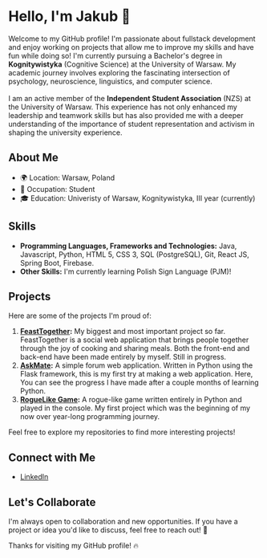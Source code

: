 # Hello, I'm Jakub 👋

Welcome to my GitHub profile! I'm passionate about fullstack development and enjoy working on projects that allow me to improve my skills and have fun while doing so!
I'm currently pursuing a Bachelor's degree in **Kognitywistyka** (Cognitive Science) at the University of Warsaw. My academic journey involves exploring the fascinating intersection of psychology, neuroscience, linguistics, and computer science.  <br /> <br />
I am an active member of the **Independent Student Association** (NZS) at the University of Warsaw. This experience has not only enhanced my leadership and teamwork skills but has also provided me with a deeper understanding of the importance of student representation and activism in shaping the university experience.

## About Me

- 🌍 Location: Warsaw, Poland
- 💼 Occupation: Student
- 🎓 Education: Univeristy of Warsaw, Kognitywistyka, III year (currently)

## Skills

- **Programming Languages, Frameworks and Technologies:** Java, Javascript, Python, HTML 5, CSS 3, SQL (PostgreSQL), Git, React JS, Spring Boot, Firebase.
- **Other Skills:** I'm currently learning Polish Sign Language (PJM)!

## Projects

Here are some of the projects I'm proud of:

1. **[FeastTogether](https://github.com/Jaystar1003/FeastTogether):** My biggest and most important project so far. FeastTogether is a social web application that brings people together through the joy of cooking and sharing meals. Both the front-end and back-end have been made entirely by myself. Still in progress.
2. **[AskMate](https://github.com/Jaystar1003/AskMate):** A simple forum web application. Written in Python using the Flask framework, this is my first try at making a web application. Here, You can see the progress I have made after a couple months of learning Python.
3. **[RogueLike Game](https://github.com/Jaystar1003/RogueLike):** A rogue-like game written entirely in Python and played in the console. My first project which was the beginning of my now over year-long programming journey.

Feel free to explore my repositories to find more interesting projects!

## Connect with Me

- [LinkedIn](https://www.linkedin.com/in/jakub-piotr-zajac/)

## Let's Collaborate

I'm always open to collaboration and new opportunities. If you have a project or idea you'd like to discuss, feel free to reach out! 🚀

Thanks for visiting my GitHub profile! 🔥
